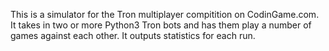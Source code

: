 This is a simulator for the Tron multiplayer compitition on CodinGame.com.  
It takes in two or more Python3 Tron bots and has them play a number of games against each other.
It outputs statistics for each run.
